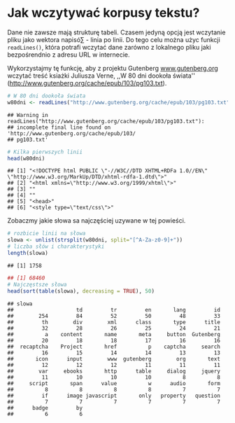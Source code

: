 # Jak wczytywać korpusy tekstu?

Dane nie zawsze mają strukturę tabeli. Czasem jedyną opcją jest wczytanie pliku jako wektora napisó∑ - linia po linii. Do tego celu można użyc funkcji `readLines()`, która potrafi wczytać dane zarówno z lokalnego pliku jaki bezpośrendnio z adresu URL w internecie.

Wykorzystajmy tę funkcję, aby z projektu Gutenberg www.gutenberg.org wczytać treść ksiażki Juliusza Verne, ,,W 80 dni dookoła świata'' (http://www.gutenberg.org/cache/epub/103/pg103.txt).


```r
# W 80 dni dookoła świata
w80dni <- readLines("http://www.gutenberg.org/cache/epub/103/pg103.txt")
```

```
## Warning in readLines("http://www.gutenberg.org/cache/epub/103/pg103.txt"):
## incomplete final line found on 'http://www.gutenberg.org/cache/epub/103/
## pg103.txt'
```

```r
# Kilka pierwszych linii
head(w80dni)
```

```
## [1] "<!DOCTYPE html PUBLIC \"-//W3C//DTD XHTML+RDFa 1.0//EN\" \"http://www.w3.org/MarkUp/DTD/xhtml-rdfa-1.dtd\">"
## [2] "<html xmlns=\"http://www.w3.org/1999/xhtml\">"                                                              
## [3] ""                                                                                                           
## [4] ""                                                                                                           
## [5] "<head>"                                                                                                     
## [6] "<style type=\"text/css\">"
```

Zobaczmy jakie słowa sa najczęściej uzywane w tej powieści.


```r
# rozbicie linii na słowa
slowa <- unlist(strsplit(w80dni, split="[^A-Za-z0-9]+"))
# liczba słów i charakterystyki
length(slowa)
```

```
## [1] 1758
```

```r
## [1] 68460
# Najczęstsze słowa
head(sort(table(slowa), decreasing = TRUE), 50)
```

```
## slowa
##                    td         tr         en       lang         id 
##        254         84         52         50         48         33 
##         th        div        xml      class       type      title 
##         32         28         26         25         24         21 
##          a    content       name       meta     button  Gutenberg 
##         20         18         18         17         16         16 
##  recaptcha    Project       href          p    captcha     search 
##         16         15         14         14         13         13 
##       icon      input        www  gutenberg        org       text 
##         12         12         12         11         11         11 
##        var     ebooks       http      table     dialog     jquery 
##         11         10         10         10          8          8 
##     script       span      value          w      audio       form 
##          8          8          8          8          7          7 
##         if      image javascript       only   property   question 
##          7          7          7          7          7          7 
##      badge         by 
##          6          6
```


